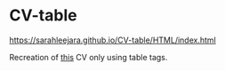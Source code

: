 # CV-table
https://sarahleejara.github.io/CV-table/HTML/index.html

Recreation of [this](https://github.com/becodeorg/Hamilton-promo-3/blob/master/Parcours%20FR/02-HTML-CSS/exo-cv-tablo.jpg) CV only using table tags.
